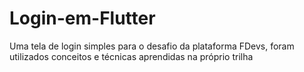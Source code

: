 # Login-em-Flutter
 Uma tela de login simples para o desafio da plataforma FDevs, foram utilizados conceitos e técnicas aprendidas na próprio trilha
